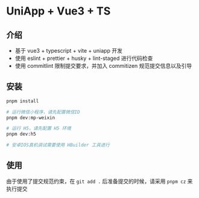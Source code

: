 # UniApp + Vue3 + TS

## 介绍

- 基于 vue3 + typescript + vite + uniapp 开发
- 使用 eslint + prettier + husky + lint-staged 进行代码检查
- 使用 commitlint 限制提交要求，并加入 commitizen 规范提交信息以及引导

## 安装

```bash
pnpm install

# 运行微信小程序，请先配置微信ID
pnpm dev:mp-weixin

# 运行 H5，请先配置 H5 环境
pnpm dev:h5

# 安卓IOS真机调试需要使用 HBuilder 工具进行
```

## 使用

由于使用了提交规范约束，在 `git add .` 后准备提交的时候，请采用 `pnpm cz` 来执行提交
